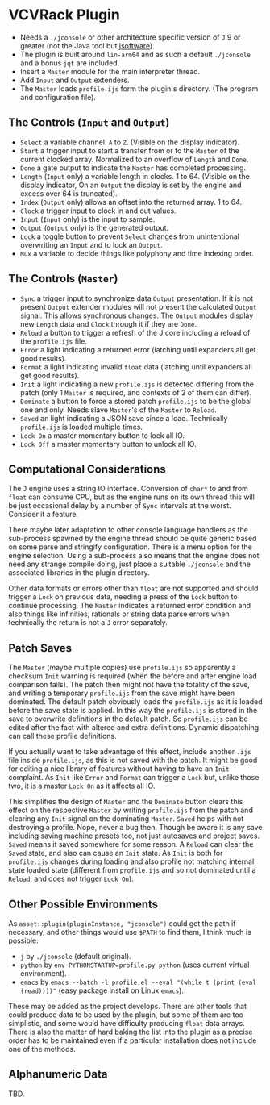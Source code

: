 # VCVRack Plugin
  * Needs a `./jconsole` or other architecture specific version of `J` 9 or greater (not the Java tool but [jsoftware](https://github.com/jsoftware/jsource)).
  * The plugin is built around `lin-arm64` and as such a default `./jconsole` and a bonus `jqt` are included.
  * Insert a `Master` module for the main interpreter thread.
  * Add `Input` and `Output` extenders.
  * The `Master` loads `profile.ijs` form the plugin's directory. (The program and configuration file).
  
## The Controls (`Input` and `Output`)
  * `Select` a variable channel. `A` to `Z`. (Visible on the display indicator).
  * `Start` a trigger input to start a transfer from or to the `Master` of the current clocked array. Normalized to an overflow of `Length` and `Done`.
  * `Done` a gate output to indicate the `Master` has completed processing.
  * `Length` (`Input` only) a variable length in clocks. 1 to 64. (Visible on the display indicator, On an `Output` the display is set by the engine and excess over 64 is truncated).
  * `Index` (`Output` only) allows an offset into the returned array. 1 to 64.
  * `Clock` a trigger input to clock in and out values.
  * `Input` (`Input` only) is the input to sample.
  * `Output` (`Output` only) is the generated output.
  * `Lock` a toggle button to prevent `Select` changes from unintentional overwriting an `Input` and to lock an `Output`.
  * `Mux` a variable to decide things like polyphony and time indexing order.
  
## The Controls (`Master`)
  * `Sync` a trigger input to synchronize data `Output` presentation. If it is not present `Output` extender modules will not present the calculated `Output` signal. This allows synchronous changes. The `Output` modules display new `Length` data and `Clock` through it if they are `Done`.
  * `Reload` a button to trigger a refresh of the J core including a reload of the `profile.ijs` file.
  * `Error` a light indicating a returned error (latching until expanders all get good results).
  * `Format` a light indicating invalid `float` data (latching until expanders all get good results).
  * `Init` a light indicating a new `profile.ijs` is detected differing from the patch (only 1 `Master` is required, and contexts of 2 of them can differ).
  * `Dominate` a button to force a stored patch `profile.ijs` to be the global one and only. Needs slave `Master`'s of the `Master` to `Reload`.
  * `Saved` an light indicating a JSON save since a load. Technically `profile.ijs` is loaded multiple times.
  * `Lock On` a master momentary button to lock all IO.
  * `Lock Off` a master momentary button to unlock all IO.
  
## Computational Considerations
The `J` engine uses a string IO interface. Conversion of `char*` to and from `float` can consume CPU, but as the engine runs on its own thread this will be just occasional delay by a number of `Sync` intervals at the worst. Consider it a feature.

There maybe later adaptation to other console language handlers as the sub-process spawned by the engine thread should be quite generic based on some parse and stringify configuration. There is a menu option for the engine selection. Using a sub-process also means that the engine does not need any strange compile doing, just place a suitable `./jconsole` and the associated libraries in the plugin directory.  

Other data formats or errors other than `float` are not supported and should trigger a `Lock` on previous data, needing a press of the `Lock` button to continue processing. The `Master` indicates a returned error condition and also things like infinities, rationals or string data parse errors when technically the return is not a `J` error separately.

## Patch Saves
The `Master` (maybe multiple copies) use `profile.ijs` so apparently a checksum `Init` warning is required (when the before and after engine load comparison fails). The patch then might not have the totality of the save, and writing a temporary `profile.ijs` from the save might have been dominated. The default patch obviously loads the `profile.ijs` as it is loaded before the save state is applied. In this way the `profile.ijs` is stored in the save to overwrite definitions in the default patch. So `profile.ijs` can be edited after the fact with altered and extra definitions. Dynamic dispatching can call these profile definitions.

If you actually want to take advantage of this effect, include another `.ijs` file inside `profile.ijs`, as this is not saved with the patch. It might be good for editing a nice library of features without having to have an `Init` complaint. As `Init` like `Error` and `Format` can trigger a `Lock` but, unlike those two, it is a master `Lock On` as it affects all IO.

This simplifies the design of `Master` and the `Dominate` button clears this effect on the respective `Master` by writing `profile.ijs` from the patch and clearing any `Init` signal on the dominating `Master`. `Saved` helps with not destroying a profile. Nope, never a bug then. Though be aware it is any save including saving machine presets too, not just autosaves and project saves. `Saved` means it saved somewhere for some reason. A `Reload` can clear the `Saved` state, and also can cause an `Init` state. As `Init` is both for `profile.ijs` changes during loading and also profile not matching internal state loaded state (different from `profile.ijs` and so not dominated until a `Reload`, and does not trigger `Lock On`).

## Other Possible Environments
As `asset::plugin(pluginInstance, "jconsole")` could get the path if necessary, and other things would use `$PATH` to find them, I think much is possible.

  * `j` by `./jconsole` (default original).
  * `python` by `env PYTHONSTARTUP=profile.py python` (uses current virtual environment).
  * `emacs` by `emacs --batch -l profile.el --eval "(while t (print (eval (read))))"` (easy package install on Linux `emacs`).
  
These may be added as the project develops. There are other tools that could produce data to be used by the plugin, but some of them are too simplistic, and some would have difficulty producing `float` data arrays. There is also the matter of hard baking the list into the plugin as a precise order has to be maintained even if a particular installation does not include one of the methods.

## Alphanumeric Data
TBD.